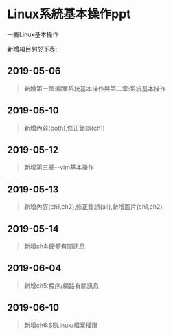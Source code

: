 ﻿# Linux系統基本操作ppt

一些Linux基本操作

新增項目列於下表:

## 2019-05-06

> 新增第一章:檔案系統基本操作與第二章:系統基本操作

## 2019-05-10

> 新增內容(both),修正錯誤(ch1)

## 2019-05-12

> 新增第三章--vim基本操作

## 2019-05-13

>新增內容(ch1,ch2),修正錯誤(all),新增圖片(ch1,ch2)

## 2019-05-14

>新增ch4:硬體有關訊息

## 2019-06-04

>新增ch5:程序/網路有關訊息

## 2019-06-10

>新增ch6:SELinux/檔案權限